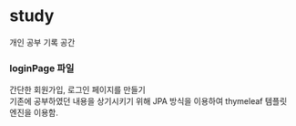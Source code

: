 # study
개인 공부 기록 공간


### loginPage 파일
간단한 회원가입, 로그인 페이지를 만들기 <br/>
기존에 공부하였던 내용을 상기시키기 위해 JPA 방식을 이용하여 thymeleaf 템플릿 엔진을 이용함.
